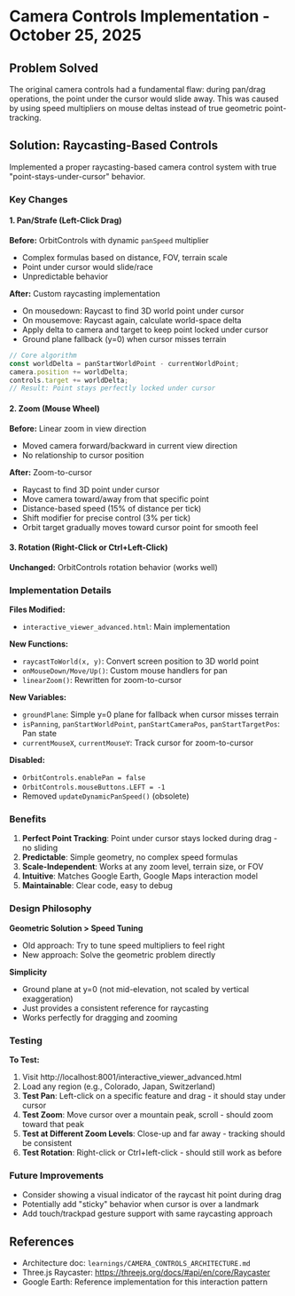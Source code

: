 # Camera Controls Implementation - October 25, 2025

## Problem Solved

The original camera controls had a fundamental flaw: during pan/drag operations, the point under the cursor would slide away. This was caused by using speed multipliers on mouse deltas instead of true geometric point-tracking.

## Solution: Raycasting-Based Controls

Implemented a proper raycasting-based camera control system with true "point-stays-under-cursor" behavior.

### Key Changes

#### 1. Pan/Strafe (Left-Click Drag)
**Before:** OrbitControls with dynamic `panSpeed` multiplier
- Complex formulas based on distance, FOV, terrain scale
- Point under cursor would slide/race
- Unpredictable behavior

**After:** Custom raycasting implementation
- On mousedown: Raycast to find 3D world point under cursor
- On mousemove: Raycast again, calculate world-space delta
- Apply delta to camera and target to keep point locked under cursor
- Ground plane fallback (y=0) when cursor misses terrain

```javascript
// Core algorithm
const worldDelta = panStartWorldPoint - currentWorldPoint;
camera.position += worldDelta;
controls.target += worldDelta;
// Result: Point stays perfectly locked under cursor
```

#### 2. Zoom (Mouse Wheel)
**Before:** Linear zoom in view direction
- Moved camera forward/backward in current view direction
- No relationship to cursor position

**After:** Zoom-to-cursor
- Raycast to find 3D point under cursor
- Move camera toward/away from that specific point
- Distance-based speed (15% of distance per tick)
- Shift modifier for precise control (3% per tick)
- Orbit target gradually moves toward cursor point for smooth feel

#### 3. Rotation (Right-Click or Ctrl+Left-Click)
**Unchanged:** OrbitControls rotation behavior (works well)

### Implementation Details

**Files Modified:**
- `interactive_viewer_advanced.html`: Main implementation

**New Functions:**
- `raycastToWorld(x, y)`: Convert screen position to 3D world point
- `onMouseDown/Move/Up()`: Custom mouse handlers for pan
- `linearZoom()`: Rewritten for zoom-to-cursor

**New Variables:**
- `groundPlane`: Simple y=0 plane for fallback when cursor misses terrain
- `isPanning`, `panStartWorldPoint`, `panStartCameraPos`, `panStartTargetPos`: Pan state
- `currentMouseX`, `currentMouseY`: Track cursor for zoom-to-cursor

**Disabled:**
- `OrbitControls.enablePan = false`
- `OrbitControls.mouseButtons.LEFT = -1`
- Removed `updateDynamicPanSpeed()` (obsolete)

### Benefits

1. **Perfect Point Tracking**: Point under cursor stays locked during drag - no sliding
2. **Predictable**: Simple geometry, no complex speed formulas
3. **Scale-Independent**: Works at any zoom level, terrain size, or FOV
4. **Intuitive**: Matches Google Earth, Google Maps interaction model
5. **Maintainable**: Clear code, easy to debug

### Design Philosophy

**Geometric Solution > Speed Tuning**
- Old approach: Try to tune speed multipliers to feel right
- New approach: Solve the geometric problem directly

**Simplicity**
- Ground plane at y=0 (not mid-elevation, not scaled by vertical exaggeration)
- Just provides a consistent reference for raycasting
- Works perfectly for dragging and zooming

### Testing

**To Test:**
1. Visit http://localhost:8001/interactive_viewer_advanced.html
2. Load any region (e.g., Colorado, Japan, Switzerland)
3. **Test Pan**: Left-click on a specific feature and drag - it should stay under cursor
4. **Test Zoom**: Move cursor over a mountain peak, scroll - should zoom toward that peak
5. **Test at Different Zoom Levels**: Close-up and far away - tracking should be consistent
6. **Test Rotation**: Right-click or Ctrl+left-click - should still work as before

### Future Improvements

- Consider showing a visual indicator of the raycast hit point during drag
- Potentially add "sticky" behavior when cursor is over a landmark
- Add touch/trackpad gesture support with same raycasting approach

## References

- Architecture doc: `learnings/CAMERA_CONTROLS_ARCHITECTURE.md`
- Three.js Raycaster: https://threejs.org/docs/#api/en/core/Raycaster
- Google Earth: Reference implementation for this interaction pattern

